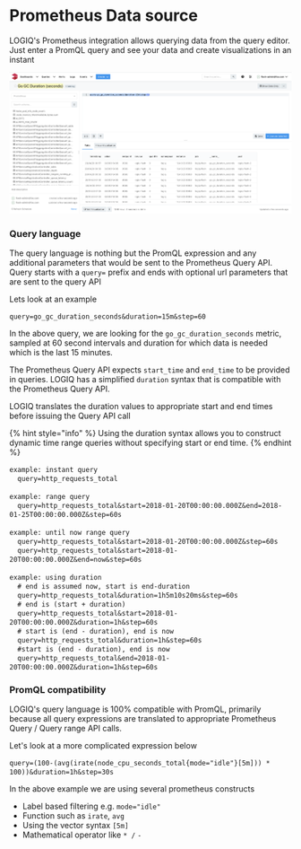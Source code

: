 # Prometheus Data source

LOGIQ's Prometheus integration allows querying data from the query editor. Just enter a PromQL query and see your data and create visualizations in an instant

![](../.gitbook/assets/screen-shot-2020-04-27-at-6.13.01-pm.png)

### Query language

The query language is nothing but the PromQL expression and any additional parameters that would be sent to the Prometheus Query API. Query starts with a `query=` prefix and ends with optional url parameters that are sent to the query API

Lets look at an example

```text
query=go_gc_duration_seconds&duration=15m&step=60
```

In the above query, we are looking for the `go_gc_duration_seconds` metric, sampled at 60 second intervals and duration for which data is needed which is the last 15 minutes.

The Prometheus Query API expects `start_time` and `end_time` to be provided in queries. LOGIQ has a simplified `duration` syntax that is compatible with the Prometheus Query API. 

LOGIQ translates the duration values to appropriate start and end times before issuing the Query API call

{% hint style="info" %}
Using the duration syntax allows you to construct dynamic time range queries without specifying start or end time.
{% endhint %}

```text
example: instant query
  query=http_requests_total

example: range query
  query=http_requests_total&start=2018-01-20T00:00:00.000Z&end=2018-01-25T00:00:00.000Z&step=60s

example: until now range query
  query=http_requests_total&start=2018-01-20T00:00:00.000Z&step=60s
  query=http_requests_total&start=2018-01-20T00:00:00.000Z&end=now&step=60s
  
example: using duration
  # end is assumed now, start is end-duration
  query=http_requests_total&duration=1h5m10s20ms&step=60s 
  # end is (start + duration)
  query=http_requests_total&start=2018-01-20T00:00:00.000Z&duration=1h&step=60s 
  # start is (end - duration), end is now
  query=http_requests_total&duration=1h&step=60s
  #start is (end - duration), end is now
  query=http_requests_total&end=2018-01-20T00:00:00.000Z&duration=1h&step=60s 
```

### PromQL compatibility

LOGIQ's query language is 100% compatible with PromQL, primarily because all query expressions are translated to appropriate Prometheus Query / Query range API calls. 

Let's look at a more complicated expression below

```text
query=(100-(avg(irate(node_cpu_seconds_total{mode="idle"}[5m])) * 100))&duration=1h&step=30s
```

In the above example we are using several prometheus constructs

* Label based filtering e.g. `mode="idle"`
* Function such as `irate`, `avg`
* Using the vector syntax `[5m]` 
* Mathematical operator like `* /` `-`


